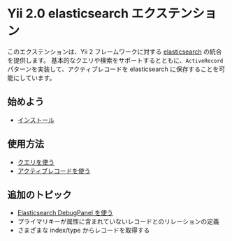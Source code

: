 Yii 2.0 elasticsearch エクステンション
======================================

このエクステンションは、Yii 2 フレームワークに対する [elasticsearch](http://www.elasticsearch.org/) の統合を提供します。
基本的なクエリや検索をサポートするとともに、`ActiveRecord` パターンを実装して、アクティブレコードを elasticsearch に保存することを可能にしています。

始めよう
--------

* [インストール](installation.md)

使用方法
--------

* [クエリを使う](usage-query.md)
* [アクティブレコードを使う](usage-ar.md)

追加のトピック
--------------

* [Elasticsearch DebugPanel を使う](topics-debug.md)
* プライマリキーが属性に含まれていないレコードとのリレーションの定義
* さまざまな index/type からレコードを取得する
